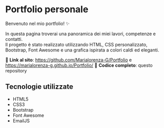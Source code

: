 # Portfolio personale

Benvenuto nel mio portfolio! ✨

In questa pagina troverai una panoramica dei miei lavori, competenze e contatti.  
Il progetto è stato realizzato utilizzando HTML, CSS personalizzato, Bootstrap, Font Awesome e una grafica ispirata a colori caldi ed eleganti.

🔗 **Link al sito**: https://github.com/Marialorenza-G/Portfolio e https://marialorenza-g.github.io/Portfolio/
📁 **Codice completo**: questo repository

## Tecnologie utilizzate
- HTML5
- CSS3
- Bootstrap
- Font Awesome
- EmailJS

